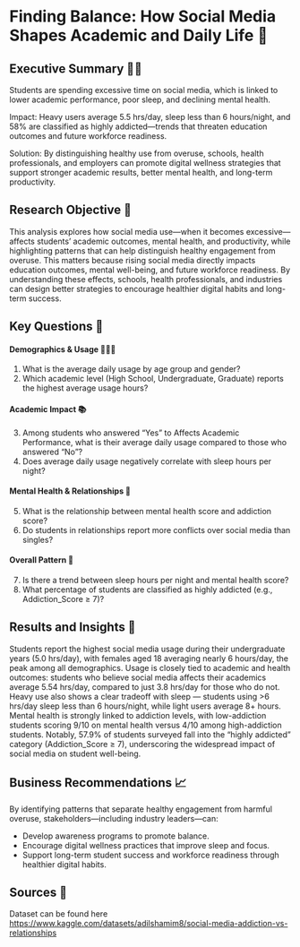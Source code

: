 # Finding Balance: How Social Media Shapes Academic and Daily Life 📲

## Executive Summary 👨‍💼
Students are spending excessive time on social media, which is linked to lower academic performance, poor sleep, and declining mental health.

Impact: Heavy users average 5.5 hrs/day, sleep less than 6 hours/night, and 58% are classified as highly addicted—trends that threaten education outcomes and future workforce readiness.

Solution: By distinguishing healthy use from overuse, schools, health professionals, and employers can promote digital wellness strategies that support stronger academic results, better mental health, and long-term productivity.

## Research Objective 🔎
This analysis explores how social media use—when it becomes excessive—affects students’ academic outcomes, mental health, and productivity, while highlighting patterns that can help distinguish healthy engagement from overuse.
This matters because rising social media directly impacts education outcomes, mental well-being, and future workforce readiness. By understanding these effects, schools, health professionals, and industries can design better strategies to encourage healthier digital habits and long-term success.

## Key Questions 🔑
####  Demographics & Usage 👨👩🧑
1. What is the average daily usage by age group and gender?
2. Which academic level (High School, Undergraduate, Graduate) reports the highest average usage hours?

#### Academic Impact 📚
3. Among students who answered “Yes” to Affects Academic Performance, what is their average daily usage compared to those who answered “No”?
4. Does average daily usage negatively correlate with sleep hours per night?

#### Mental Health & Relationships 🧠
5. What is the relationship between mental health score and addiction score?
6. Do students in relationships report more conflicts over social media than singles?

#### Overall Pattern 🧩
7. Is there a trend between sleep hours per night and mental health score?
8. What percentage of students are classified as highly addicted (e.g., Addiction_Score ≥ 7)?

## Results and Insights 📍
Students report the highest social media usage during their undergraduate years (5.0 hrs/day), with females aged 18 averaging nearly 6 hours/day, the peak among all demographics. Usage is closely tied to academic and health outcomes: students who believe social media affects their academics average 5.54 hrs/day, compared to just 3.8 hrs/day for those who do not. Heavy use also shows a clear tradeoff with sleep — students using >6 hrs/day sleep less than 6 hours/night, while light users average 8+ hours. Mental health is strongly linked to addiction levels, with low-addiction students scoring 9/10 on mental health versus 4/10 among high-addiction students. Notably, 57.9% of students surveyed fall into the “highly addicted” category (Addiction_Score ≥ 7), underscoring the widespread impact of social media on student well-being.

## Business Recommendations 📈
By identifying patterns that separate healthy engagement from harmful overuse, stakeholders—including industry leaders—can:
- Develop awareness programs to promote balance.
- Encourage digital wellness practices that improve sleep and focus.
- Support long-term student success and workforce readiness through healthier digital habits.

## Sources 🔌
Dataset can be found here https://www.kaggle.com/datasets/adilshamim8/social-media-addiction-vs-relationships

